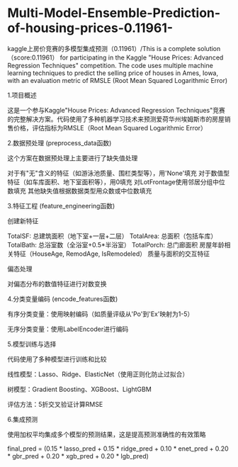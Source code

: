 # Multi-Model-Ensemble-Prediction-of-housing-prices-0.11961-
kaggle上房价竞赛的多模型集成预测（0.11961）/This is a complete solution（score:0.11961） for participating in the Kaggle "House Prices: Advanced Regression Techniques" competition. The code uses multiple machine learning techniques to predict the selling price of houses in Ames, Iowa, with an evaluation metric of RMSLE (Root Mean Squared Logarithmic Error)

  1.项目概述
   
这是一个参与Kaggle"House Prices: Advanced Regression Techniques"竞赛的完整解决方案。代码使用了多种机器学习技术来预测爱荷华州埃姆斯市的房屋销售价格，评估指标为RMSLE（Root Mean Squared Logarithmic Error）

  2.数据预处理 (preprocess_data函数)

这个方案在数据预处理上主要进行了缺失值处理​​

  对于有"无"含义的特征（如游泳池质量、围栏类型等），用'None'填充
  对于数值型特征（如车库面积、地下室面积等），用0填充
  对LotFrontage使用邻居分组中位数填充
  其他缺失值根据数据类型用众数或中位数填充

  3.特征工程 (feature_engineering函数)

创建新特征

  TotalSF: 总建筑面积（地下室+一层+二层）
  TotalArea: 总面积（包括车库）
  TotalBath: 总浴室数（全浴室+0.5*半浴室）
  TotalPorch: 总门廊面积
  房屋年龄相关特征（HouseAge, RemodAge, IsRemodeled）
  质量与面积的交互特征

偏态处理​​

  对偏态分布的数值特征进行对数变换

4.分类变量编码 (encode_features函数)

​​有序分类变量​​：使用映射编码（如质量评级从'Po'到'Ex'映射为1-5）

​​无序分类变量​​：使用LabelEncoder进行编码


5.模型训练与选择

代码使用了多种模型进行训练和比较

   线性模型​​：Lasso、Ridge、ElasticNet（使用正则化防止过拟合）

   树模型​​：Gradient Boosting、XGBoost、LightGBM

   评估方法​​：5折交叉验证计算RMSE

6.集成预测

   使用加权平均集成多个模型的预测结果，这是提高预测准确性的有效策略

  final_pred = (0.15 * lasso_pred + 0.15 * ridge_pred + 0.10 * enet_pred + 0.20 * gbr_pred + 0.20 * xgb_pred + 0.20 * lgb_pred)
  
